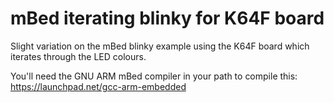 # mBed iterating blinky for K64F board
Slight variation on the mBed blinky example using the K64F board which iterates through the LED colours.

You'll need the GNU ARM mBed compiler in your path to compile this:
https://launchpad.net/gcc-arm-embedded
